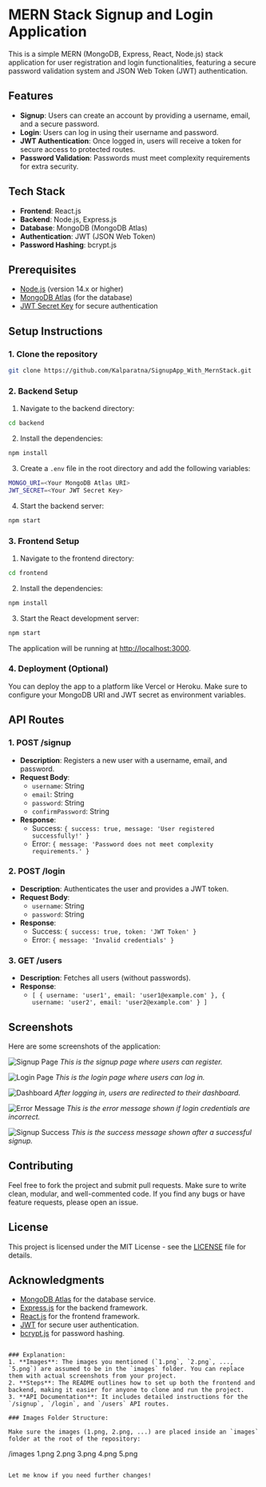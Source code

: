 
# MERN Stack Signup and Login Application

This is a simple MERN (MongoDB, Express, React, Node.js) stack application for user registration and login functionalities, featuring a secure password validation system and JSON Web Token (JWT) authentication.

## Features

- **Signup**: Users can create an account by providing a username, email, and a secure password.
- **Login**: Users can log in using their username and password.
- **JWT Authentication**: Once logged in, users will receive a token for secure access to protected routes.
- **Password Validation**: Passwords must meet complexity requirements for extra security.

## Tech Stack

- **Frontend**: React.js
- **Backend**: Node.js, Express.js
- **Database**: MongoDB (MongoDB Atlas)
- **Authentication**: JWT (JSON Web Token)
- **Password Hashing**: bcrypt.js

## Prerequisites

- [Node.js](https://nodejs.org/) (version 14.x or higher)
- [MongoDB Atlas](https://www.mongodb.com/cloud/atlas) (for the database)
- [JWT Secret Key](https://jwt.io/) for secure authentication

## Setup Instructions

### 1. Clone the repository

```bash
git clone https://github.com/Kalparatna/SignupApp_With_MernStack.git
```

### 2. Backend Setup

1. Navigate to the backend directory:

```bash
cd backend
```

2. Install the dependencies:

```bash
npm install
```

3. Create a `.env` file in the root directory and add the following variables:

```bash
MONGO_URI=<Your MongoDB Atlas URI>
JWT_SECRET=<Your JWT Secret Key>
```

4. Start the backend server:

```bash
npm start
```

### 3. Frontend Setup

1. Navigate to the frontend directory:

```bash
cd frontend
```

2. Install the dependencies:

```bash
npm install
```

3. Start the React development server:

```bash
npm start
```

The application will be running at [http://localhost:3000](http://localhost:3000).

### 4. Deployment (Optional)

You can deploy the app to a platform like Vercel or Heroku. Make sure to configure your MongoDB URI and JWT secret as environment variables.

## API Routes

### 1. **POST /signup**

- **Description**: Registers a new user with a username, email, and password.
- **Request Body**: 
  - `username`: String
  - `email`: String
  - `password`: String
  - `confirmPassword`: String
- **Response**: 
  - Success: `{ success: true, message: 'User registered successfully!' }`
  - Error: `{ message: 'Password does not meet complexity requirements.' }`

### 2. **POST /login**

- **Description**: Authenticates the user and provides a JWT token.
- **Request Body**: 
  - `username`: String
  - `password`: String
- **Response**: 
  - Success: `{ success: true, token: 'JWT Token' }`
  - Error: `{ message: 'Invalid credentials' }`

### 3. **GET /users**

- **Description**: Fetches all users (without passwords).
- **Response**: 
  - `[ { username: 'user1', email: 'user1@example.com' }, { username: 'user2', email: 'user2@example.com' } ]`

## Screenshots

Here are some screenshots of the application:

![Signup Page](./images/1.png)
_This is the signup page where users can register._

![Login Page](./images/2.png)
_This is the login page where users can log in._

![Dashboard](./images/3.png)
_After logging in, users are redirected to their dashboard._

![Error Message](./images/4.png)
_This is the error message shown if login credentials are incorrect._

![Signup Success](./images/5.png)
_This is the success message shown after a successful signup._

## Contributing

Feel free to fork the project and submit pull requests. Make sure to write clean, modular, and well-commented code. If you find any bugs or have feature requests, please open an issue.

## License

This project is licensed under the MIT License - see the [LICENSE](LICENSE) file for details.

## Acknowledgments

- [MongoDB Atlas](https://www.mongodb.com/cloud/atlas) for the database service.
- [Express.js](https://expressjs.com/) for the backend framework.
- [React.js](https://reactjs.org/) for the frontend framework.
- [JWT](https://jwt.io/) for secure user authentication.
- [bcrypt.js](https://www.npmjs.com/package/bcrypt) for password hashing.
```

### Explanation:
1. **Images**: The images you mentioned (`1.png`, `2.png`, ..., `5.png`) are assumed to be in the `images` folder. You can replace them with actual screenshots from your project.
2. **Steps**: The README outlines how to set up both the frontend and backend, making it easier for anyone to clone and run the project.
3. **API Documentation**: It includes detailed instructions for the `/signup`, `/login`, and `/users` API routes.

### Images Folder Structure:

Make sure the images (1.png, 2.png, ...) are placed inside an `images` folder at the root of the repository:

```
/images
  1.png
  2.png
  3.png
  4.png
  5.png
```

Let me know if you need further changes!

